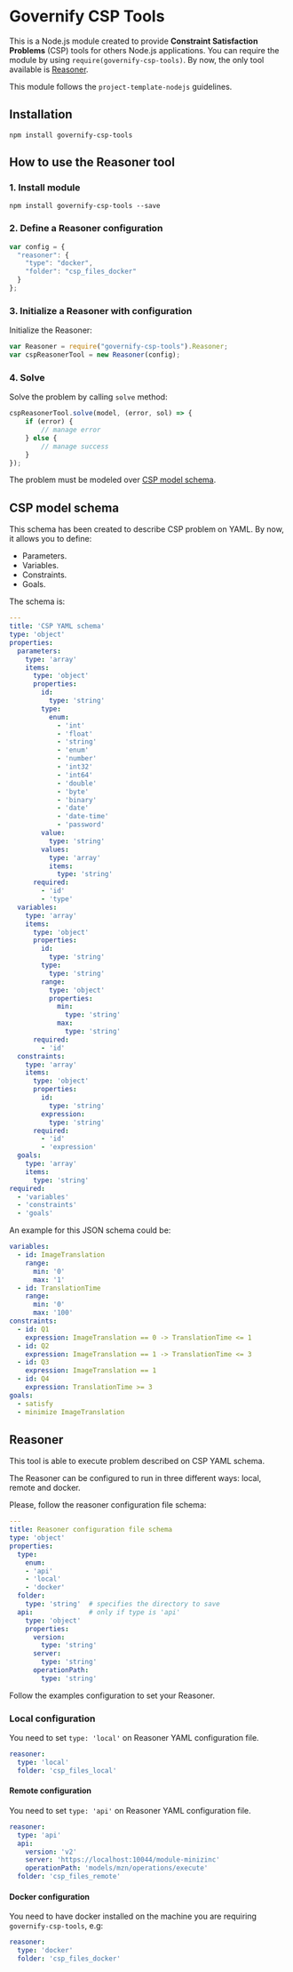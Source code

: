 # Governify CSP Tools
This is a Node.js module created to provide **Constraint Satisfaction Problems** (CSP) tools
for others Node.js applications. You can require the module by using
`require(governify-csp-tools)`. By now, the only tool available is [Reasoner](#reasoner).

This module follows the `project-template-nodejs` guidelines.

## Installation
```
npm install governify-csp-tools
```

## How to use the Reasoner tool
### 1. Install module
```
npm install governify-csp-tools --save
```

### 2. Define a Reasoner configuration
```javascript
var config = {
  "reasoner": {
    "type": "docker",
    "folder": "csp_files_docker"
  }
};
```

### 3. Initialize a Reasoner with configuration
Initialize the Reasoner:
```javascript
var Reasoner = require("governify-csp-tools").Reasoner;
var cspReasonerTool = new Reasoner(config);
```

### 4. Solve
Solve the problem by calling `solve` method:
```javascript
cspReasonerTool.solve(model, (error, sol) => {
    if (error) {
        // manage error
    } else {
        // manage success
    }
});
```

The problem must be modeled over [CSP model schema](#csp-model-schema).

## CSP model schema
This schema has been created to describe CSP problem on YAML. By now, it allows you
to define:

- Parameters.
- Variables.
- Constraints.
- Goals.

The schema is:

```yaml
---
title: 'CSP YAML schema'
type: 'object'
properties:
  parameters:
    type: 'array'
    items:
      type: 'object'
      properties:
        id:
          type: 'string'
        type:
          enum:
            - 'int'
            - 'float'
            - 'string'
            - 'enum'
            - 'number'
            - 'int32'
            - 'int64'
            - 'double'
            - 'byte'
            - 'binary'
            - 'date'
            - 'date-time'
            - 'password'
        value:
          type: 'string'
        values:
          type: 'array'
          items:
            type: 'string'
      required:
        - 'id'
        - 'type'
  variables:
    type: 'array'
    items:
      type: 'object'
      properties:
        id:
          type: 'string'
        type:
          type: 'string'
        range:
          type: 'object'
          properties:
            min:
              type: 'string'
            max:
              type: 'string'
      required:
        - 'id'
  constraints:
    type: 'array'
    items:
      type: 'object'
      properties:
        id:
          type: 'string'
        expression:
          type: 'string'
      required:
        - 'id'
        - 'expression'
  goals:
    type: 'array'
    items:
      type: 'string'
required:
  - 'variables'
  - 'constraints'
  - 'goals'

```

An example for this JSON schema could be:
```yaml
variables:
  - id: ImageTranslation
    range:
      min: '0'
      max: '1'
  - id: TranslationTime
    range:
      min: '0'
      max: '100'
constraints:
  - id: Q1
    expression: ImageTranslation == 0 -> TranslationTime <= 1
  - id: Q2
    expression: ImageTranslation == 1 -> TranslationTime <= 3
  - id: Q3
    expression: ImageTranslation == 1
  - id: Q4
    expression: TranslationTime >= 3
goals:
  - satisfy
  - minimize ImageTranslation

```

## Reasoner
This tool is able to execute problem described on CSP YAML schema.

The Reasoner can be configured to run in three different ways: local, remote and docker.

Please, follow the reasoner configuration file schema:

```yaml
---
title: Reasoner configuration file schema
type: 'object'
properties:
  type:
    enum:
    - 'api'
    - 'local'
    - 'docker'
  folder:
    type: 'string'  # specifies the directory to save 
  api:              # only if type is 'api'
    type: 'object'
    properties:
      version:
        type: 'string'
      server:
        type: 'string'
      operationPath:
        type: 'string'

```

Follow the examples configuration to set your Reasoner.

### Local configuration
You need to set `type: 'local'` on Reasoner YAML configuration file.

```yaml
reasoner:
  type: 'local'
  folder: 'csp_files_local'
```

#### Remote configuration
You need to set `type: 'api'` on Reasoner YAML configuration file.

```yaml
reasoner:
  type: 'api'
  api:
    version: 'v2'
    server: 'https://localhost:10044/module-minizinc'
    operationPath: 'models/mzn/operations/execute'
  folder: 'csp_files_remote'
```

#### Docker configuration
You need to have docker installed on the machine you are requiring `governify-csp-tools`, e.g:

```yaml
reasoner:
  type: 'docker'
  folder: 'csp_files_docker'
```